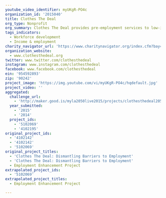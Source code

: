 ```yaml
---
youtube_video_identifier: myUKgR-PO4c
organization_id: '2015040'
title: Clothes The Deal
org_type: Nonprofit
org_summary: Clothes The Deal provides pre-employment services to low-income individuals.
tags_indicators:
  - Workforce development
  - Income & employment
charity_navigator_url: 'https://www.charitynavigator.org/index.cfm?bay=search.profile&ein=954592893'
organization_website:
  - www.clothesthedeal.org
twitter: www.twitter.com/clothesthedeal
instagram: www.instagram.com/clothesthedeal
facebook: www.facebook.com/clothesthedeal
ein: '954592893'
zip: '90242'
project_image: 'https://img.youtube.com/vi/myUKgR-PO4c/hqdefault.jpg'
project_video: ''
aggregated:
  challenge_url:
    - 'http://maker.good.is/myla2050live2015/projects/clothesthedeal2050.html'
  year_submitted:
    - '2015'
    - '2014'
  project_ids:
    - '5102069'
    - '4102195'
original_project_ids:
  - '4102142'
  - '4102142'
  - '5102069'
original_project_titles:
  - 'Clothes The Deal: Dismantling Barriers to Employment'
  - 'Clothes The Deal: Dismantling Barriers to Employment'
  - Employment Enhancement Project
extrapolated_project_ids:
  - '5102069'
extrapolated_project_titles:
  - Employment Enhancement Project

---
```

